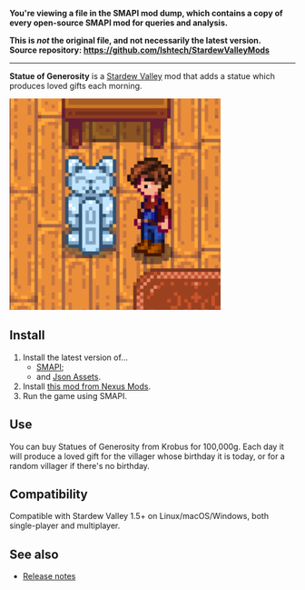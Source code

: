 **You're viewing a file in the SMAPI mod dump, which contains a copy of every open-source SMAPI mod
for queries and analysis.**

**This is _not_ the original file, and not necessarily the latest version.**  
**Source repository: https://github.com/lshtech/StardewValleyMods**

----

**Statue of Generosity** is a [Stardew Valley](http://stardewvalley.net/) mod that adds a statue
which produces loved gifts each morning.

![](screenshot.png)

## Install
1. Install the latest version of...
   * [SMAPI](https://smapi.io);
   * and [Json Assets](https://www.nexusmods.com/stardewvalley/mods/1720).
2. Install [this mod from Nexus Mods](http://www.nexusmods.com/stardewvalley/mods/7532).
3. Run the game using SMAPI.

## Use
You can buy Statues of Generosity from Krobus for 100,000g. Each day it will produce a loved gift
for the villager whose birthday it is today, or for a random villager if there's no birthday.

## Compatibility
Compatible with Stardew Valley 1.5+ on Linux/macOS/Windows, both single-player and multiplayer.

## See also
* [Release notes](release-notes.md)
